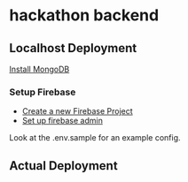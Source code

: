 # hackathon backend

## Localhost Deployment

[Install MongoDB](https://docs.mongodb.com/manual/tutorial/install-mongodb-on-ubuntu/)

### Setup Firebase

- [Create a new Firebase Project](https://console.firebase.google.com/u/0/?pli=1)
- [Set up firebase admin](https://firebase.google.com/docs/admin/setup?authuser=0)

Look at the .env.sample for an example config.

## Actual Deployment

